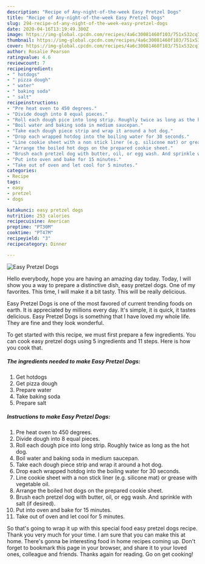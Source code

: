 ```yaml
---
description: "Recipe of Any-night-of-the-week Easy Pretzel Dogs"
title: "Recipe of Any-night-of-the-week Easy Pretzel Dogs"
slug: 294-recipe-of-any-night-of-the-week-easy-pretzel-dogs
date: 2020-04-16T13:19:49.300Z
image: https://img-global.cpcdn.com/recipes/4a6c30081460f103/751x532cq70/easy-pretzel-dogs-recipe-main-photo.jpg
thumbnail: https://img-global.cpcdn.com/recipes/4a6c30081460f103/751x532cq70/easy-pretzel-dogs-recipe-main-photo.jpg
cover: https://img-global.cpcdn.com/recipes/4a6c30081460f103/751x532cq70/easy-pretzel-dogs-recipe-main-photo.jpg
author: Rosalie Pearson
ratingvalue: 4.6
reviewcount: 7
recipeingredient:
- " hotdogs"
- " pizza dough"
- " water"
- " baking soda"
- " salt"
recipeinstructions:
- "Pre heat oven to 450 degrees."
- "Divide dough into 8 equal pieces."
- "Roll each dough pice into long strip. Roughly twice as long as the hot dog."
- "Boil water and baking soda in medium saucepan."
- "Take each dough piece strip and wrap it around a hot dog."
- "Drop each wrapped hotdog into the boiling water for 30 seconds."
- "Line cookie sheet with a non stick liner (e.g. silicone mat) or grease with vegetable oil."
- "Arrange the boiled hot dogs on the prepared cookie sheet."
- "Brush each pretzel dog with butter, oil, or egg wash. And sprinkle with salt (if desired)."
- "Put into oven and bake for 15 minutes."
- "Take out of oven and let cool for 5 minutes."
categories:
- Recipe
tags:
- easy
- pretzel
- dogs

katakunci: easy pretzel dogs 
nutrition: 253 calories
recipecuisine: American
preptime: "PT30M"
cooktime: "PT47M"
recipeyield: "3"
recipecategory: Dinner

---
```



![Easy Pretzel Dogs](https://img-global.cpcdn.com/recipes/4a6c30081460f103/751x532cq70/easy-pretzel-dogs-recipe-main-photo.jpg)

Hello everybody, hope you are having an amazing day today. Today, I will show you a way to prepare a distinctive dish, easy pretzel dogs. One of my favorites. This time, I will make it a bit tasty. This will be really delicious.

Easy Pretzel Dogs is one of the most favored of current trending foods on earth. It is appreciated by millions every day. It's simple, it is quick, it tastes delicious. Easy Pretzel Dogs is something that I have loved my whole life. They are fine and they look wonderful.




To get started with this recipe, we must first prepare a few ingredients. You can cook easy pretzel dogs using 5 ingredients and 11 steps. Here is how you cook that.

<!--inarticleads1-->

##### The ingredients needed to make Easy Pretzel Dogs:

1. Get  hotdogs
1. Get  pizza dough
1. Prepare  water
1. Take  baking soda
1. Prepare  salt




<!--inarticleads2-->

##### Instructions to make Easy Pretzel Dogs:

1. Pre heat oven to 450 degrees.
1. Divide dough into 8 equal pieces.
1. Roll each dough pice into long strip. Roughly twice as long as the hot dog.
1. Boil water and baking soda in medium saucepan.
1. Take each dough piece strip and wrap it around a hot dog.
1. Drop each wrapped hotdog into the boiling water for 30 seconds.
1. Line cookie sheet with a non stick liner (e.g. silicone mat) or grease with vegetable oil.
1. Arrange the boiled hot dogs on the prepared cookie sheet.
1. Brush each pretzel dog with butter, oil, or egg wash. And sprinkle with salt (if desired).
1. Put into oven and bake for 15 minutes.
1. Take out of oven and let cool for 5 minutes.




So that's going to wrap it up with this special food easy pretzel dogs recipe. Thank you very much for your time. I am sure that you can make this at home. There's gonna be interesting food in home recipes coming up. Don't forget to bookmark this page in your browser, and share it to your loved ones, colleague and friends. Thanks again for reading. Go on get cooking!
